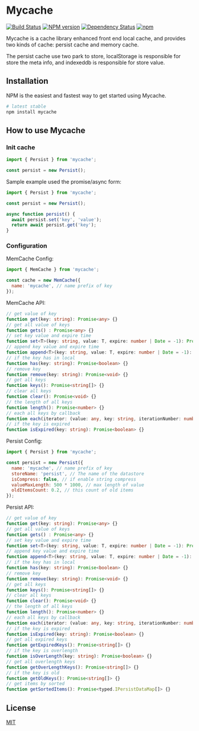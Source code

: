 # Mycache

[![Build Status](https://travis-ci.org/arcthur/mycache.svg?branch=master)](http://travis-ci.org/arcthur/mycache)
[![NPM version](https://badge.fury.io/js/mycache.svg)](http://badge.fury.io/js/mycache)
[![Dependency Status](https://img.shields.io/david/arcthur/mycache.svg)](https://david-dm.org/arcthur/mycache)
[![npm](https://img.shields.io/npm/dm/mycache.svg?maxAge=2592000)](https://npmcharts.com/compare/mycache?minimal=true)

Mycache is a cache library enhanced front end local cache, and provides two kinds of cache: persist cache and memory cache.

The persist cache use two park to store, localStorage is responsible for store the meta info, and indexeddb is responsible for store value.

## Installation
NPM is the easiest and fastest way to get started using Mycache.

```bash
# latest stable
npm install mycache
```

## How to use Mycache
### Init cache

```js
import { Persist } from 'mycache';

const persist = new Persist();
```

Sample example used the promise/async form:

```js
import { Persist } from 'mycache';

const persist = new Persist();

async function persist() {
  await persist.set('key', 'value');
  return await persist.get('key');
}
```

### Configuration

MemCache Config:

```js
import { MemCache } from 'mycache';

const cache = new MemCache({
  name: 'mycache', // name prefix of key
});
```

MemCache API:

```ts
// get value of key
function get(key: string): Promise<any> {}
// get all value of keys
function gets() : Promise<any> {}
// set key value and expire time
function set<T>(key: string, value: T, expire: number | Date = -1): Promise<T> {}
// append key value and expire time
function append<T>(key: string, value: T, expire: number | Date = -1): Promise<T> {}
// if the key has in local
function has(key: string): Promise<boolean> {}
// remove key
function remove(key: string): Promise<void> {}
// get all keys
function keys(): Promise<string[]> {}
// clear all keys
function clear(): Promise<void> {}
// the length of all keys
function length(): Promise<number> {}
// each all keys by callback
function each(iterator: (value: any, key: string, iterationNumber: number) => void): Promise<boolean> {}
// if the key is expired
function isExpired(key: string): Promise<boolean> {}
```

Persist Config:

```js
import { Persist } from 'mycache';

const persist = new Persist({
  name: 'mycache', // name prefix of key
  storeName: 'persist', // The name of the datastore
  isCompress: false, // if enable string compress
  valueMaxLength: 500 * 1000, // max length of value
  oldItemsCount: 0.2, // this count of old items
});
```

Persist API:

```ts
// get value of key
function get(key: string): Promise<any> {}
// get all value of keys
function gets() : Promise<any> {}
// set key value and expire time
function set<T>(key: string, value: T, expire: number | Date = -1): Promise<T> {}
// append key value and expire time
function append<T>(key: string, value: T, expire: number | Date = -1): Promise<T> {}
// if the key has in local
function has(key: string): Promise<boolean> {}
// remove key
function remove(key: string): Promise<void> {}
// get all keys
function keys(): Promise<string[]> {}
// clear all keys
function clear(): Promise<void> {}
// the length of all keys
function length(): Promise<number> {}
// each all keys by callback
function each(iterator: (value: any, key: string, iterationNumber: number) => void): Promise<boolean> {}
// if the key is expired
function isExpired(key: string): Promise<boolean> {}
// get all expired keys
function getExpiredKeys(): Promise<string[]> {}
// if the key is overlength
function isOverLength(key: string): Promise<boolean> {}
// get all overlength keys
function getOverLengthKeys(): Promise<string[]> {}
// if the key is old
function getOldKeys(): Promise<string[]> {}
// get items by sorted
function getSortedItems(): Promise<typed.IPersistDataMap[]> {}
```

## License
[MIT](http://opensource.org/licenses/MIT)
